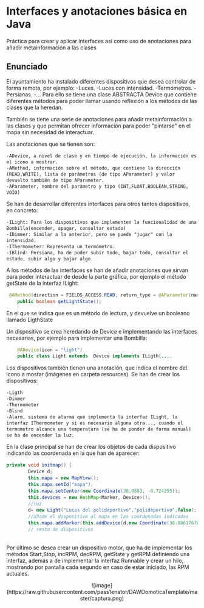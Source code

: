 
# Interfaces y anotaciones básica en Java

Práctica para crear y aplicar interfaces así como uso de anotaciones para añadir metainformación a las clases

## Enunciado


El ayuntamiento ha instalado diferentes dispositivos que desea  controlar de forma remota, por ejemplo:
    -Luces.
    -Luces con intensidad.
    -Termómetros.
    -Persianas.
    -...
Para ello se tiene una clase ABSTRACTA Device que contiene diferentes métodos para poder llamar usando reflexión a los métodos de las clases que la heredan.

También se tiene una serie de anotaciones para añadir metainformación a las clases y que permitan ofrecer información para poder "pintarse" en el mapa sin necesidad de interactuar.

Las anotaciones que se tienen son:

    -ADevice, a nivel de clase y en tiempo de ejecución, la información es el icono a mostrar.
    -AMethod, información sobre el método, que contiene la dirección (READ,WRITE), lista de parámetros (de tipo AParameter) y valor devuelto también de tipo AParameter.
    -AParameter, nombre del parámetro y tipo (INT,FLOAT,BOOLEAN,STRING, VOID)

Se han de desarrollar diferentes interfaces para otros tantos dispositivos, en concreto:

    -ILight: Para los dispositivos que implementen la funcionalidad de una Bombilla(encender, apagar, consultar estado)
    -IDimmer: Similar a la anterior, pero se puede "jugar" con la intensidad.
    -IThermometer: Representa un termómetro.
    -IBlind: Persiana, ha de poder subir todo, bajar todo, consultar el estado, subir algo y bajar algo.

A los métodos de las interfaces se han de añadir anotaciones que sirvan para poder interactuar de desde la parte gráfica, por ejemplo el método getState de la interfaz ILight:

```java
 @AMethod(direction = FIELDS_ACCESS.READ, return_type = @AParameter(name="LigthState",type = AParameter.ParameterType.BOOLEAN))
    public boolean getLightState();
```
En el que se indica que es un método de lectura, y devuelve un booleano llamado LigthState

Un dispositivo se crea heredando de Device e implementando las interfaces necesarias, por ejemplo para implementar una Bombilla:

```java
    @ADevice(icon = "light")
    public class Light extends  Device implements ILigth{....
```
Los dispositivos también tienen una anotación, que indica el nombre del icono a mostar (imágenes en carpeta resources).
Se han de crear los dispositivos:

    -Ligth
    -Dimmer
    -Thermometer
    -Blind
    -Alarm, sistema de alarma que implementa la interfaz ILight, la interfaz IThermometer y si es necesario alguna otra..., cuando el termometro alcance una temperatura (se ha de ponder de forma manual) se ha de encender la luz.

En la clase principal se han de crear los objetos de cada dispositivo indicando las coordenada en la que han de aparecer:

```java
private void initmap() {
        Device d;
        this.mapa = new MapView();
        this.mapa.setId("mapa");
        this.mapa.setCenter(new Coordinate(38.0883, -0.724255));
        this.devices = new HashMap<Marker, Device>();
        //luz
        d= new Light("Luces del polideportivo","polideportivo",false);
        //añade el dispositivo al mapa en las coordenadas indicadas
        this.mapa.addMarker(this.addDevice(d,new Coordinate(38.08617676979483, -0.7176315683413612)));
        // resto de dispositivos
       
```

Por último se desea crear un dispositivo motor, que ha de implementar los métodos Start,Stop, incRPM, decRPM, getState y getRPM definiendo una interfaz, además a de implementar
la interfaz Runnable y crear un hilo, mostrando por pantalla cada segundo en caso de estar iniciado, las RPM actuales.
<center>
![image](https://raw.githubusercontent.com/pass1enator/DAWDomoticaTemplate/master/captura.png)
</center>